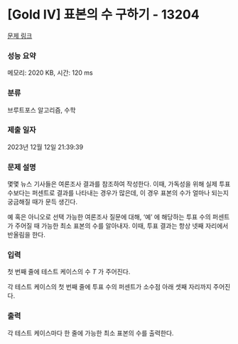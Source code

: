 # [Gold IV] 표본의 수 구하기 - 13204 

[문제 링크](https://www.acmicpc.net/problem/13204) 

### 성능 요약

메모리: 2020 KB, 시간: 120 ms

### 분류

브루트포스 알고리즘, 수학

### 제출 일자

2023년 12월 12일 21:39:39

### 문제 설명

<p>몇몇 뉴스 기사들은 여론조사 결과를 참조하여 작성한다. 이때, 가독성을 위해 실제 투표 수보다는 퍼센트로 결과를 나타내는 경우가 많은데, 이 경우 표본의 수가 얼마나 되는지 궁금해질 때가 문득 생긴다.</p>

<p>예 혹은 아니오로 선택 가능한 여론조사 질문에 대해, ‘예’ 에 해당하는 투표 수의 퍼센트가 주어질 때 가능한 최소 표본의 수를 알아내자. 이때, 투표 결과는 항상 넷째 자리에서 반올림을 한다.</p>

### 입력 

 <p>첫 번째 줄에 테스트 케이스의 수 <em>T</em> 가 주어진다.</p>

<p>각 테스트 케이스의 첫 번째 줄에 투표 수의 퍼센트가 소수점 아래 셋째 자리까지 주어진다.</p>

### 출력 

 <p>각 테스트 케이스마다 한 줄에 가능한 최소 표본의 수를 출력한다.</p>

